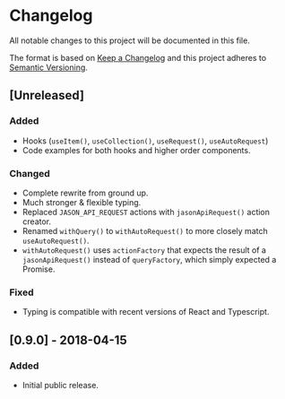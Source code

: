 # Changelog

All notable changes to this project will be documented in this file.

The format is based on [Keep a Changelog](http://keepachangelog.com/en/1.0.0/)
and this project adheres to [Semantic Versioning](http://semver.org/spec/v2.0.0.html).

## [Unreleased]

### Added

-   Hooks (`useItem()`, `useCollection()`, `useRequest()`, `useAutoRequest`)
-   Code examples for both hooks and higher order components.

### Changed

-   Complete rewrite from ground up.
-   Much stronger & flexible typing.
-   Replaced `JASON_API_REQUEST` actions with `jasonApiRequest()` action creator.
-   Renamed `withQuery()` to `withAutoRequest()` to more closely match `useAutoRequest()`.
-   `withAutoRequest()` uses `actionFactory` that expects the result of a `jasonApiRequest()`
    instead of `queryFactory`, which simply expected a Promise.

### Fixed

-   Typing is compatible with recent versions of React and Typescript.

## [0.9.0] - 2018-04-15

### Added

-   Initial public release.

